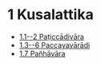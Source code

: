 

# 1 Kusalattika

* [1.1--2 Paṭiccādivāra](1/1.1--2.md)
* [1.3--6 Paccayavārādi](1/1.3--6.md)
* [1.7 Pañhāvāra](1/1.7.md)



